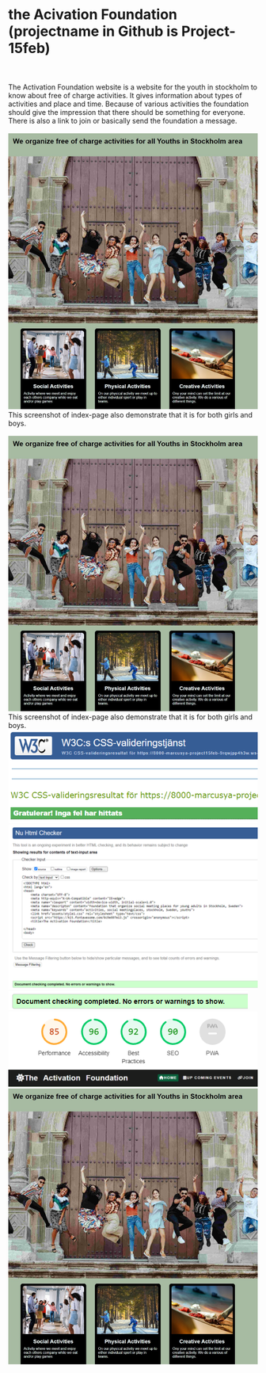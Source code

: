 # the Acivation Foundation (projectname in Github is Project-15feb)
<br />
<br />
The Activation Foundation website is a website for the youth in stockholm to know about free of charge activities. It gives information about types of activities and place and time. Because of various activities the foundation should give the impression that there should be something for everyone. There is also a link to join or basically send the foundation a message.
<br />
<br />
<img src="assets/images/readmeimages/startingImages.jpg" alt="Alt text" title="Optional title">
This screenshot of index-page also demonstrate that it is for both girls and boys.
<br />
<br />










<img src="assets/images/readmeimages/startingImages.jpg" alt="Alt text" title="Optional title">
This screenshot of index-page also demonstrate that it is for both girls and boys.
<img src="assets/images/readmeimages/css -validator.png" alt="Alt text" title="Optional title">
<img src="assets/images/readmeimages/htmlChecker.png" alt="Alt text" title="Optional title">
<img src="assets/images/readmeimages/image4.png" alt="Alt text" title="Optional title">
<img src="assets/images/readmeimages/Lighthouse.png" alt="Alt text" title="Optional title">
<img src="assets/images/readmeimages/navbar.png" alt="Alt text" title="Optional title">
<img src="assets/images/readmeimages/startingImages.jpg" alt="Alt text" title="Optional title">

